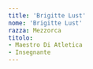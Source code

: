 ```yaml
---
title: 'Brigitte Lust'
nome: 'Brigitte Lust'
razza: Mezzorca
titolo:
- Maestro Di Atletica
- Insegnante
---
```

